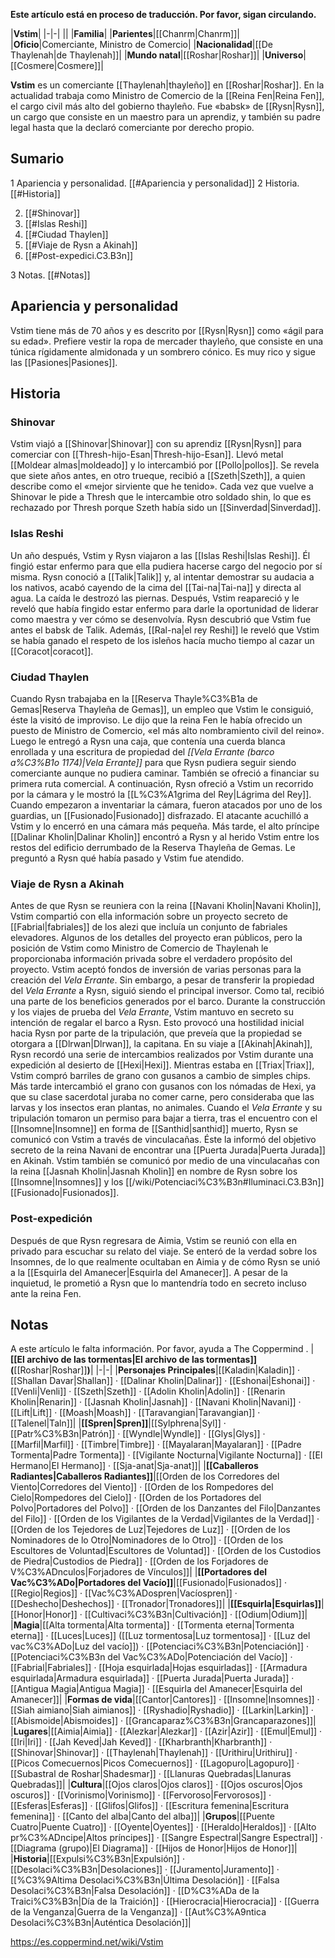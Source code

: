 **Este artículo está en proceso de traducción. Por favor, sigan circulando.**


|**Vstim**|
|-|-|
||
|**Familia**|
|**Parientes**|[[Chanrm\|Chanrm]]|
|**Oficio**|Comerciante, Ministro de Comercio|
|**Nacionalidad**|[[De Thaylenah\|de Thaylenah]]|
|**Mundo natal**|[[Roshar\|Roshar]]|
|**Universo**|[[Cosmere\|Cosmere]]|

**Vstim** es un comerciante [[Thaylenah\|thayleño]] en [[Roshar\|Roshar]]. En la actualidad trabaja como Ministro de Comercio de la [[Reina Fen\|Reina Fen]], el cargo civil más alto del gobierno thayleño. Fue «babsk» de [[Rysn\|Rysn]], un cargo que consiste en un maestro para un aprendiz, y también su padre legal hasta que la declaró comerciante por derecho propio.

## Sumario

1 Apariencia y personalidad. [[#Apariencia y personalidad]] 
2 Historia. [[#Historia]] 

2. [[#Shinovar]] 
2. [[#Islas Reshi]] 
2. [[#Ciudad Thaylen]] 
2. [[#Viaje de Rysn a Akinah]] 
2. [[#Post-expedici.C3.B3n]] 


3 Notas. [[#Notas]] 


## Apariencia y personalidad
Vstim tiene más de 70 años y es descrito por [[Rysn\|Rysn]] como «ágil para su edad». Prefiere vestir la ropa de mercader thayleño, que consiste en una túnica rígidamente almidonada y un sombrero cónico. Es muy rico y sigue las [[Pasiones\|Pasiones]].

## Historia
### Shinovar
Vstim viajó a [[Shinovar\|Shinovar]] con su aprendiz [[Rysn\|Rysn]] para comerciar con [[Thresh-hijo-Esan\|Thresh-hijo-Esan]]. Llevó metal [[Moldear almas\|moldeado]] y lo intercambió por [[Pollo\|pollos]]. Se revela que siete años antes, en otro trueque, recibió a [[Szeth\|Szeth]], a quien describe como el «mejor sirviente que he tenido». Cada vez que vuelve a Shinovar le pide a Thresh que le intercambie otro soldado shin, lo que es rechazado por Thresh porque Szeth había sido un [[Sinverdad\|Sinverdad]].

### Islas Reshi
Un año después, Vstim y Rysn viajaron a las [[Islas Reshi\|Islas Reshi]]. Él fingió estar enfermo para que ella pudiera hacerse cargo del negocio por sí misma. Rysn conoció a [[Talik\|Talik]] y, al intentar demostrar su audacia a los nativos, acabó cayendo de la cima del [[Tai-na\|Tai-na]] y directa al agua. La caída le destrozó las piernas. Después, Vstim reapareció y le reveló que había fingido estar enfermo para darle la oportunidad de liderar como maestra y ver cómo se desenvolvía. Rysn descubrió que Vstim fue antes el babsk de Talik. Además, [[Ral-na\|el rey Reshi]] le reveló que Vstim se había ganado el respeto de los isleños hacía mucho tiempo al cazar un [[Coracot\|coracot]].

### Ciudad Thaylen
Cuando Rysn trabajaba en la [[Reserva Thayle%C3%B1a de Gemas\|Reserva Thayleña de Gemas]], un empleo que Vstim le consiguió, éste la visitó de improviso. Le dijo que la reina Fen le había ofrecido un puesto de Ministro de Comercio, «el más alto nombramiento civil del reino». Luego le entregó a Rysn una caja, que contenía una cuerda blanca enrollada y una escritura de propiedad del *[[Vela Errante (barco a%C3%B1o 1174)\|Vela Errante]]* para que Rysn pudiera seguir siendo comerciante aunque no pudiera caminar. También se ofreció a financiar su primera ruta comercial.
A continuación, Rysn ofreció a Vstim un recorrido por la cámara y le mostró la [[L%C3%A1grima del Rey\|Lágrima del Rey]]. Cuando empezaron a inventariar la cámara, fueron atacados por uno de los guardias, un [[Fusionado\|Fusionado]] disfrazado. El atacante acuchilló a Vstim y lo encerró en una cámara más pequeña.
Más tarde, el alto príncipe [[Dalinar Kholin\|Dalinar Kholin]] encontró a Rysn y al herido Vstim entre los restos del edificio derrumbado de la Reserva Thayleña de Gemas. Le preguntó a Rysn qué había pasado y Vstim fue atendido.

### Viaje de Rysn a Akinah
Antes de que Rysn se reuniera con la reina [[Navani Kholin\|Navani Kholin]], Vstim compartió con ella información sobre un proyecto secreto de [[Fabrial\|fabriales]] de los alezi que incluía un conjunto de fabriales elevadores. Algunos de los detalles del proyecto eran públicos, pero la posición de Vstim como Ministro de Comercio de Thaylenah le proporcionaba información privada sobre el verdadero propósito del proyecto.
Vstim aceptó fondos de inversión de varias personas para la creación del *Vela Errante*. Sin embargo, a pesar de transferir la propiedad del *Vela Errante* a Rysn, siguió siendo el principal inversor. Como tal, recibió una parte de los beneficios generados por el barco.
Durante la construcción y los viajes de prueba del *Vela Errante*, Vstim mantuvo en secreto su intención de regalar el barco a Rysn. Esto provocó una hostilidad inicial hacia Rysn por parte de la tripulación, que preveía que la propiedad se otorgara a [[Dlrwan\|Dlrwan]], la capitana.
En su viaje a [[Akinah\|Akinah]], Rysn recordó una serie de intercambios realizados por Vstim durante una expedición al desierto de [[Hexi\|Hexi]]. Mientras estaba en [[Triax\|Triax]], Vstim compró barriles de grano con gusanos a cambio de simples chips. Más tarde intercambió el grano con gusanos con los nómadas de Hexi, ya que su clase sacerdotal juraba no comer carne, pero consideraba que las larvas y los insectos eran plantas, no animales.
Cuando el *Vela Errante* y su tripulación tomaron un permiso para bajar a tierra, tras el encuentro con el [[Insomne\|Insomne]] en forma de [[Santhid\|santhid]] muerto, Rysn se comunicó con Vstim a través de vinculacañas. Éste la informó del objetivo secreto de la reina Navani de encontrar una [[Puerta Jurada\|Puerta Jurada]] en Akinah. Vstim también se comunicó por medio de una vinculacañas con la reina [[Jasnah Kholin\|Jasnah Kholin]] en nombre de Rysn sobre los [[Insomne\|Insomnes]] y los [[/wiki/Potenciaci%C3%B3n#Iluminaci.C3.B3n]] [[Fusionado\|Fusionados]].

### Post-expedición
Después de que Rysn regresara de Aimia, Vstim se reunió con ella en privado para escuchar su relato del viaje. Se enteró de la verdad sobre los Insomnes, de lo que realmente ocultaban en Aimia y de cómo Rysn se unió a la [[Esquirla del Amanecer\|Esquirla del Amanecer]]. A pesar de la inquietud, le prometió a Rysn que lo mantendría todo en secreto incluso ante la reina Fen.

## Notas

A este artículo le falta información. Por favor, ayuda a The Coppermind .
|**[[El archivo de las tormentas\|El archivo de las tormentas]] (**[[Roshar\|Roshar]]**)**|
|-|-|
|**Personajes Principales**|[[Kaladin\|Kaladin]] · [[Shallan Davar\|Shallan]] · [[Dalinar Kholin\|Dalinar]] · [[Eshonai\|Eshonai]] · [[Venli\|Venli]] · [[Szeth\|Szeth]] · [[Adolin Kholin\|Adolin]] · [[Renarin Kholin\|Renarin]] · [[Jasnah Kholin\|Jasnah]] · [[Navani Kholin\|Navani]] · [[Lift\|Lift]] · [[Moash\|Moash]] · [[Taravangian\|Taravangian]] · [[Talenel\|Taln]]|
|**[[Spren\|Spren]]**|[[Sylphrena\|Syl]] · [[Patr%C3%B3n\|Patrón]] · [[Wyndle\|Wyndle]] · [[Glys\|Glys]] · [[Marfil\|Marfil]] · [[Timbre\|Timbre]] · [[Mayalaran\|Mayalaran]] · [[Padre Tormenta\|Padre Tormenta]] · [[Vigilante Nocturna\|Vigilante Nocturna]] · [[El Hermano\|El Hermano]] · [[Sja-anat\|Sja-anat]]|
|**[[Caballeros Radiantes\|Caballeros Radiantes]]**|[[Orden de los Corredores del Viento\|Corredores del Viento]] · [[Orden de los Rompedores del Cielo\|Rompedores del Cielo]] · [[Orden de los Portadores del Polvo\|Portadores del Polvo]] · [[Orden de los Danzantes del Filo\|Danzantes del Filo]] · [[Orden de los Vigilantes de la Verdad\|Vigilantes de la Verdad]] · [[Orden de los Tejedores de Luz\|Tejedores de Luz]] · [[Orden de los Nominadores de lo Otro\|Nominadores de lo Otro]] · [[Orden de los Escultores de Voluntad\|Escultores de Voluntad]] · [[Orden de los Custodios de Piedra\|Custodios de Piedra]] · [[Orden de los Forjadores de V%C3%ADnculos\|Forjadores de Vínculos]]|
|**[[Portadores del Vac%C3%ADo\|Portadores del Vacío]]**|[[Fusionado\|Fusionados]] · [[Regio\|Regios]] · [[Vac%C3%ADospren\|Vacíospren]] · [[Deshecho\|Deshechos]] · [[Tronador\|Tronadores]]|
|**[[Esquirla\|Esquirlas]]**|[[Honor\|Honor]] · [[Cultivaci%C3%B3n\|Cultivación]] · [[Odium\|Odium]]|
|**Magia**|[[Alta tormenta\|Alta tormenta]] · [[Tormenta eterna\|Tormenta eterna]] · [[Luces\|Luces]] ([[Luz tormentosa\|Luz tormentosa]] · [[Luz del vac%C3%ADo\|Luz del vacío]]) · [[Potenciaci%C3%B3n\|Potenciación]] · [[Potenciaci%C3%B3n del Vac%C3%ADo\|Potenciación del Vacío]] · [[Fabrial\|Fabriales]] · [[Hoja esquirlada\|Hojas esquirladas]] · [[Armadura esquirlada\|Armadura esquirlada]] · [[Puerta Jurada\|Puerta Jurada]] · [[Antigua Magia\|Antigua Magia]] · [[Esquirla del Amanecer\|Esquirla del Amanecer]]|
|**Formas de vida**|[[Cantor\|Cantores]] · [[Insomne\|Insomnes]] · [[Siah aimiano\|Siah aimianos]] · [[Ryshadio\|Ryshadio]] · [[Larkin\|Larkin]] · [[Abismoide\|Abismoides]] · [[Grancaparaz%C3%B3n\|Grancaparazones]]|
|**Lugares**|[[Aimia\|Aimia]] · [[Alezkar\|Alezkar]] · [[Azir\|Azir]] · [[Emul\|Emul]] · [[Iri\|Iri]] · [[Jah Keved\|Jah Keved]] · [[Kharbranth\|Kharbranth]] · [[Shinovar\|Shinovar]] · [[Thaylenah\|Thaylenah]] · [[Urithiru\|Urithiru]] · [[Picos Comecuernos\|Picos Comecuernos]] · [[Lagopuro\|Lagopuro]] · [[Subastral de Roshar\|Shadesmar]] · [[Llanuras Quebradas\|Llanuras Quebradas]]|
|**Cultura**|[[Ojos claros\|Ojos claros]] · [[Ojos oscuros\|Ojos oscuros]] · [[Vorinismo\|Vorinismo]] · [[Fervoroso\|Fervorosos]] · [[Esferas\|Esferas]] · [[Glifos\|Glifos]] · [[Escritura femenina\|Escritura femenina]] · [[Canto del alba\|Canto del alba]]|
|**Grupos**|[[Puente Cuatro\|Puente Cuatro]] · [[Oyente\|Oyentes]] · [[Heraldo\|Heraldos]] · [[Alto pr%C3%ADncipe\|Altos príncipes]] · [[Sangre Espectral\|Sangre Espectral]] · [[Diagrama (grupo)\|El Diagrama]] · [[Hijos de Honor\|Hijos de Honor]]|
|**Historia**|[[Expulsi%C3%B3n\|Expulsión]] · [[Desolaci%C3%B3n\|Desolaciones]] · [[Juramento\|Juramento]] · [[%C3%9Altima Desolaci%C3%B3n\|Última Desolación]] · [[Falsa Desolaci%C3%B3n\|Falsa Desolación]] · [[D%C3%ADa de la Traici%C3%B3n\|Día de la Traición]] · [[Hierocracia\|Hierocracia]] · [[Guerra de la Venganza\|Guerra de la Venganza]] · [[Aut%C3%A9ntica Desolaci%C3%B3n\|Auténtica Desolación]]|



https://es.coppermind.net/wiki/Vstim